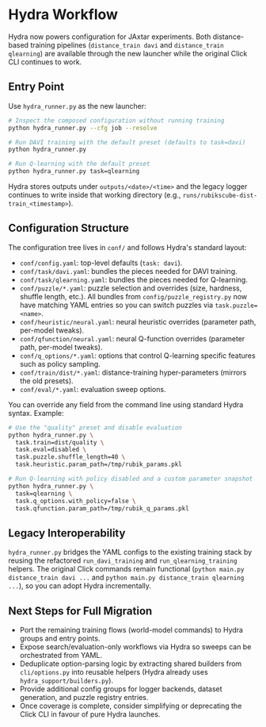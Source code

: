 # Hydra Workflow

Hydra now powers configuration for JAxtar experiments. Both distance-based training pipelines (`distance_train davi` and `distance_train qlearning`) are available through the new launcher while the original Click CLI continues to work.

## Entry Point

Use `hydra_runner.py` as the new launcher:

```bash
# Inspect the composed configuration without running training
python hydra_runner.py --cfg job --resolve

# Run DAVI training with the default preset (defaults to task=davi)
python hydra_runner.py

# Run Q-learning with the default preset
python hydra_runner.py task=qlearning
```

Hydra stores outputs under `outputs/<date>/<time>` and the legacy logger continues to write inside that working directory (e.g., `runs/rubikscube-dist-train_<timestamp>`).

## Configuration Structure

The configuration tree lives in `conf/` and follows Hydra's standard layout:

- `conf/config.yaml`: top-level defaults (`task: davi`).
- `conf/task/davi.yaml`: bundles the pieces needed for DAVI training.
- `conf/task/qlearning.yaml`: bundles the pieces needed for Q-learning.
- `conf/puzzle/*.yaml`: puzzle selection and overrides (size, hardness, shuffle length, etc.). All bundles from `config/puzzle_registry.py` now have matching YAML entries so you can switch puzzles via `task.puzzle=<name>`.
- `conf/heuristic/neural.yaml`: neural heuristic overrides (parameter path, per-model tweaks).
- `conf/qfunction/neural.yaml`: neural Q-function overrides (parameter path, per-model tweaks).
- `conf/q_options/*.yaml`: options that control Q-learning specific features such as policy sampling.
- `conf/train/dist/*.yaml`: distance-training hyper-parameters (mirrors the old presets).
- `conf/eval/*.yaml`: evaluation sweep options.

You can override any field from the command line using standard Hydra syntax. Example:

```bash
# Use the "quality" preset and disable evaluation
python hydra_runner.py \
  task.train=dist/quality \
  task.eval=disabled \
  task.puzzle.shuffle_length=40 \
  task.heuristic.param_path=/tmp/rubik_params.pkl

# Run Q-learning with policy disabled and a custom parameter snapshot
python hydra_runner.py \
  task=qlearning \
  task.q_options.with_policy=false \
  task.qfunction.param_path=/tmp/rubik_q_params.pkl
```

## Legacy Interoperability

`hydra_runner.py` bridges the YAML configs to the existing training stack by reusing the refactored `run_davi_training` and `run_qlearning_training` helpers. The original Click commands remain functional (`python main.py distance_train davi ...` and `python main.py distance_train qlearning ...`), so you can adopt Hydra incrementally.

## Next Steps for Full Migration

- Port the remaining training flows (world-model commands) to Hydra groups and entry points.
- Expose search/evaluation-only workflows via Hydra so sweeps can be orchestrated from YAML.
- Deduplicate option-parsing logic by extracting shared builders from `cli/options.py` into reusable helpers (Hydra already uses `hydra_support/builders.py`).
- Provide additional config groups for logger backends, dataset generation, and puzzle registry entries.
- Once coverage is complete, consider simplifying or deprecating the Click CLI in favour of pure Hydra launches.
